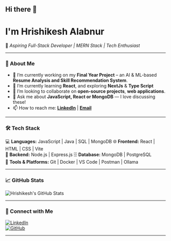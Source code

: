 <!--
**RishiDevs3248/RishiDevs3248** is a ✨ _special_ ✨ repository because its `README.md` (this file) appears on your GitHub profile.

Here are some ideas to get you started:

- 🔭 I’m currently working on ...
- 🌱 I’m currently learning ...
- 👯 I’m looking to collaborate on ...
- 🤔 I’m looking for help with ...
- 💬 Ask me about ...
- 📫 How to reach me: ...
- 😄 Pronouns: ...
- ⚡ Fun fact: ...
-->
## Hi there 👋

# I'm **Hrishikesh Alabnur**  
🎯 *Aspiring Full-Stack Developer | MERN Stack | Tech Enthusiast*

---

### 🚀 About Me  
- 🔭 I’m currently working on my **Final Year Project** – an AI & ML-based **Resume Analysis and Skill Recommendation System**.  
- 🌱 I’m currently learning **React**, and exploring **NextJs** & **Type Script**
- 👯 I’m looking to collaborate on **open-source projects**, **web applications**.  
- 💬 Ask me about **JavaScript, React or MongoDB** — I love discussing these!  
- 📫 How to reach me: **[LinkedIn](https://www.linkedin.com/in/hrishikesh-alabnur-407269233/)** | **[Email](mailto:alabnur2004@gmail.com)**


---

### 🛠️ Tech Stack
💻 **Languages:** JavaScript | Java | SQL | MongoDB 
🌐 **Frontend:** React | HTML | CSS | Vite  
🧠 **Backend:** Node.js | Express.js 
🗄️ **Database:** MongoDB | PostgreSQL  
🧩 **Tools & Platforms:** Git | Docker | VS Code | Postman | Ollama 

---

### 📈 GitHub Stats
![Hrishikesh's GitHub Stats](https://github-readme-stats.vercel.app/api?username=RishiDevs3248&show_icons=true&theme=tokyonight)

---

### 🌟 Connect with Me  
[![LinkedIn](https://img.shields.io/badge/LinkedIn-0A66C2?logo=linkedin&logoColor=white)](https://www.linkedin.com/in/hrishikesh-alabnur)  
[![GitHub](https://img.shields.io/badge/GitHub-181717?logo=github&logoColor=white)](https://github.com/RishiDevs3248)

---
